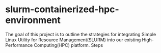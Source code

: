 # slurm-containerized-hpc-environment
The goal of this project is to outline the strategies for integrating Simple Linux Utility for Resource Management(SLURM) into our existing High-Performance Computing(HPC) platform.
 Steps
 